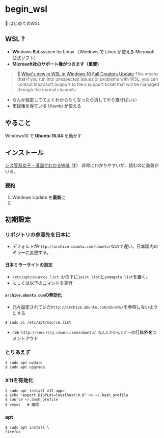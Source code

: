 # begin_wsl
:beginner: はじめてのWSL

## WSL ?
* **W**indows **S**ubsystem for **L**inux （Windows で Linux が使える Microsoft 公式ソフト）
* **Microsoft社のサポート権がつきます（重要）**
>:link: [What's new in WSL in Windows 10 Fall Creators Update](https://blogs.msdn.microsoft.com/commandline/2017/10/11/whats-new-in-wsl-in-windows-10-fall-creators-update/)
>This means that if you run into unexpected issues or problems with WSL, you can contact Microsoft Support to file a support ticket that will be managed through the normal channels.
* なんか設定しててよくわからなくなったら消してやり直せばいい
* 市民権を得ている Ubuntu が使える

## やること
Windows10 で **Ubuntu 16.04** を動かす

## インストール
[シス管系女子 - 漫画でわかるWSL](http://system-admin-girl.com/comic/begins/sp-wsl/)
注） 非常にわかりやすいが、読むのに勇気がいる。

### 要約
1. Windows Update を**最新**に
1. 

## 初期設定
### リポジトリの参照先を日本に
* デフォルトが`http://archive.ubuntu.com/ubuntu/`なので遅い。日本国内のミラーに変更する。
#### 日本ミラーサイトの追加
* `/etc/apt/sources.list.d/`の下に`jaist.list`と`yamagata.list`を置く。
* もしくは以下のコマンドを実行
#### `archive.ubuntu.com`の無効化
* 元々設定されていた`http://archive.ubuntu.com/ubuntu/`を参照しないようにする
```
$ sudo vi /etc/apt/source.list
```
* `deb http://security.ubuntu.com/ubuntu/ なんとかかんとか～`の行**以外を**コメントアウト



### とりあえず
```
$ sudo apt update
$ sudo apt upgrade
```
### X11を有効化
```
$ sudo apt install x11-apps
$ echo "export DISPLAY=localhost:0.0" >> ~/.bash_profile
$ source ~/.bash_profile
$ xeyes   # 確認
```

### apt
```
$ sudo apt install \
firefox
```

